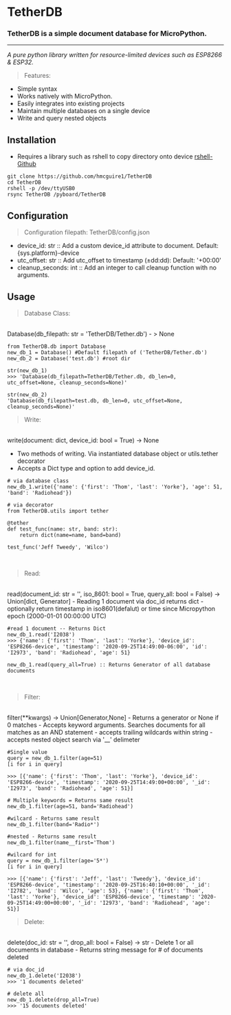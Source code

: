 # TetherDB

### TetherDB is a simple document database for MicroPython.
---
*A pure python library written for resource-limited devices such as ESP8266 & ESP32.*
<br>

> Features:
- Simple syntax
- Works natively with MicroPython.
- Easily integrates into existing projects
- Maintain multiple databases on a single device
- Write and query nested objects

Installation
---
- Requires a library such as rshell to copy directory onto device
[rshell- Github](https://github.com/dhylands/rshell)

```
git clone https://github.com/hmcguire1/TetherDB
cd TetherDB
rshell -p /dev/ttyUSB0
rsync TetherDB /pyboard/TetherDB
```
Configuration
---
> Configuration filepath: TetherDB/config.json
- device_id: str :: Add a custom device_id attribute to document. Default: {sys.platform}-device
- utc_offset: str :: Add utc_offset to timestamp (&#177;dd:dd): Default: '+00:00'
- cleanup_seconds: int :: Add an integer to call cleanup function with no arguments.

Usage
---
> Database Class:
<br>
Database(db_filepath: str = 'TetherDB/Tether.db') - > None

```
from TetherDB.db import Database
new_db_1 = Database() #Default filepath of ('TetherDB/Tether.db')
new_db_2 = Database('test.db') #root dir

str(new_db_1)
>>> 'Database(db_filepath=TetherDB/Tether.db, db_len=0, utc_offset=None, cleanup_seconds=None)'

str(new_db_2)
'Database(db_filepath=test.db, db_len=0, utc_offset=None, cleanup_seconds=None)'
```

> Write:
<br>
write(document: dict, device_id: bool = True) → None

- Two methods of writing. Via instantiated database object or utils.tether decorator
- Accepts a Dict type and option to add device_id.

```
# via database class
new_db_1.write({'name': {'first': 'Thom', 'last': 'Yorke'}, 'age': 51, 'band': 'Radiohead'})

# via decorator
from TetherDB.utils import tether

@tether
def test_func(name: str, band: str):
    return dict(name=name, band=band)

test_func('Jeff Tweedy', 'Wilco')
```
<br>

> Read:
<br>
read(document_id: str = '', iso_8601: bool = True, query_all: bool = False) → Union[dict, Generator]
- Reading 1 document via doc_id returns dict
- optionally return timestamp in iso8601(defalut) or time since Micropython epoch
(2000-01-01 00:00:00 UTC)

```
#read 1 document -- Returns Dict
new_db_1.read('I2038')
>>> {'name': {'first': 'Thom', 'last': 'Yorke'}, 'device_id': 'ESP8266-device', 'timestamp': '2020-09-25T14:49:00-06:00', 'id': 'I2973', 'band': 'Radiohead', 'age': 51}

new_db_1.read(query_all=True) :: Returns Generator of all database documents
```
<br>

> Filter:
<br>
filter(**kwargs) → Union[Generator,None]
- Returns a generator or None if 0 matches
- Accepts keyword arguments. Searches documents for all matches as an AND statement
- accepts trailing wildcards within string
- accepts nested object search via '__' delimeter
<br>

```
#Single value
query = new_db_1.filter(age=51)
[i for i in query]

>>> [{'name': {'first': 'Thom', 'last': 'Yorke'}, 'device_id': 'ESP8266-device', 'timestamp': '2020-09-25T14:49:00+00:00', '_id': 'I2973', 'band': 'Radiohead', 'age': 51}]

# Multiple keywords = Returns same result
new_db_1.filter(age=51, band='Radiohead')

#wilcard - Returns same result
new_db_1.filter(band='Radio*')

#nested - Returns same result
new_db_1.filter(name__first='Thom')

#wilcard for int
query = new_db_1.filter(age='5*')
[i for i in query]

>>> [{'name': {'first': 'Jeff', 'last': 'Tweedy'}, 'device_id': 'ESP8266-device', 'timestamp': '2020-09-25T16:40:10+00:00', '_id': 'I2782', 'band': 'Wilco', 'age': 53}, {'name': {'first': 'Thom', 'last': 'Yorke'}, 'device_id': 'ESP8266-device', 'timestamp': '2020-09-25T14:49:00+00:00', '_id': 'I2973', 'band': 'Radiohead', 'age': 51}]
```

> Delete:
<br>
delete(doc_id: str = '', drop_all: bool = False) → str
- Delete 1 or all documents in database
- Returns string message for # of documents deleted

```
# via doc_id
new_db_1.delete('I2038')
>>> '1 documents deleted'

# delete all
new_db_1.delete(drop_all=True)
>>> '15 documents deleted'
```
